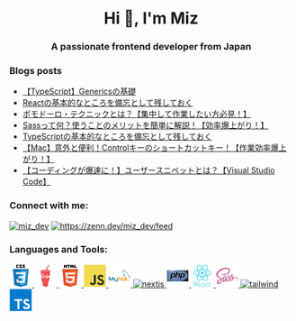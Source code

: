 <h1 align="center">Hi 👋, I'm Miz</h1>
<h3 align="center">A passionate frontend developer from Japan</h3>

### Blogs posts
<!-- BLOG-POST-LIST:START -->
- [【TypeScript】Genericsの基礎](https://zenn.dev/miz_dev/articles/1519a995ae306a)
- [Reactの基本的なところを備忘として残しておく](https://zenn.dev/miz_dev/articles/4e6baa5b747c5d)
- [ポモドーロ・テクニックとは？【集中して作業したい方必見！】](https://zenn.dev/miz_dev/articles/f0b926126c138f)
- [Sassって何？使うことのメリットを簡単に解説！【効率爆上がり！】](https://zenn.dev/miz_dev/articles/c26ab943f35b8f)
- [TypeScriptの基本的なところを備忘として残しておく](https://zenn.dev/miz_dev/articles/8f406c76abe442)
- [【Mac】意外と便利！Controlキーのショートカットキー！【作業効率爆上がり！】](https://zenn.dev/miz_dev/articles/a37c62460f21ea)
- [【コーディングが爆速に！】ユーザースニペットとは？【Visual Studio Code】](https://zenn.dev/miz_dev/articles/157a7aaad0bdcf)
<!-- BLOG-POST-LIST:END -->

<h3 align="left">Connect with me:</h3>
<p align="left">
<a href="https://twitter.com/miz_dev" target="blank"><img align="center" src="https://raw.githubusercontent.com/rahuldkjain/github-profile-readme-generator/master/src/images/icons/Social/twitter.svg" alt="miz_dev" height="30" width="40" /></a>
<a href="https://zenn.dev/miz_dev/" target="blank"><img align="center" src="https://raw.githubusercontent.com/rahuldkjain/github-profile-readme-generator/master/src/images/icons/Social/rss.svg" alt="https://zenn.dev/miz_dev/feed" height="30" width="40" /></a>
</p>

<h3 align="left">Languages and Tools:</h3>
<p align="left"> <a href="https://www.w3schools.com/css/" target="_blank" rel="noreferrer"> <img src="https://raw.githubusercontent.com/devicons/devicon/master/icons/css3/css3-original-wordmark.svg" alt="css3" width="40" height="40"/> </a> <a href="https://gulpjs.com" target="_blank" rel="noreferrer"> <img src="https://raw.githubusercontent.com/devicons/devicon/master/icons/gulp/gulp-plain.svg" alt="gulp" width="40" height="40"/> </a> <a href="https://www.w3.org/html/" target="_blank" rel="noreferrer"> <img src="https://raw.githubusercontent.com/devicons/devicon/master/icons/html5/html5-original-wordmark.svg" alt="html5" width="40" height="40"/> </a> <a href="https://developer.mozilla.org/en-US/docs/Web/JavaScript" target="_blank" rel="noreferrer"> <img src="https://raw.githubusercontent.com/devicons/devicon/master/icons/javascript/javascript-original.svg" alt="javascript" width="40" height="40"/> </a> <a href="https://www.mysql.com/" target="_blank" rel="noreferrer"> <img src="https://raw.githubusercontent.com/devicons/devicon/master/icons/mysql/mysql-original-wordmark.svg" alt="mysql" width="40" height="40"/> </a> <a href="https://nextjs.org/" target="_blank" rel="noreferrer"> <img src="https://cdn.worldvectorlogo.com/logos/nextjs-2.svg" alt="nextjs" width="40" height="40"/> </a> <a href="https://www.php.net" target="_blank" rel="noreferrer"> <img src="https://raw.githubusercontent.com/devicons/devicon/master/icons/php/php-original.svg" alt="php" width="40" height="40"/> </a> <a href="https://reactjs.org/" target="_blank" rel="noreferrer"> <img src="https://raw.githubusercontent.com/devicons/devicon/master/icons/react/react-original-wordmark.svg" alt="react" width="40" height="40"/> </a> <a href="https://sass-lang.com" target="_blank" rel="noreferrer"> <img src="https://raw.githubusercontent.com/devicons/devicon/master/icons/sass/sass-original.svg" alt="sass" width="40" height="40"/> </a> <a href="https://tailwindcss.com/" target="_blank" rel="noreferrer"> <img src="https://www.vectorlogo.zone/logos/tailwindcss/tailwindcss-icon.svg" alt="tailwind" width="40" height="40"/> </a> <a href="https://www.typescriptlang.org/" target="_blank" rel="noreferrer"> <img src="https://raw.githubusercontent.com/devicons/devicon/master/icons/typescript/typescript-original.svg" alt="typescript" width="40" height="40"/> </a> </p>
